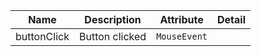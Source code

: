 | Name       | Description                   | Attribute        | Detail |
|------------|-------------------------------|------------------|--------|
|<div className="Api__Table"> <div>buttonClick</div> <div className="Api__Table Docs__Tags"></div></div>| Button clicked | `MouseEvent`
